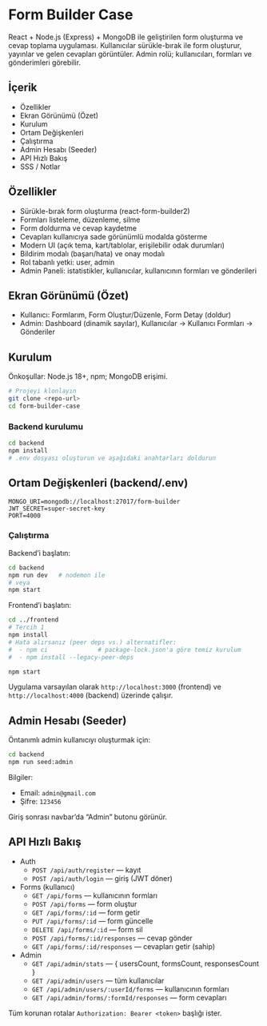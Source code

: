 # Form Builder Case

React + Node.js (Express) + MongoDB ile geliştirilen form oluşturma ve cevap toplama uygulaması. Kullanıcılar sürükle-bırak ile form oluşturur, yayınlar ve gelen cevapları görüntüler. Admin rolü; kullanıcıları, formları ve gönderimleri görebilir.

## İçerik
- Özellikler
- Ekran Görünümü (Özet)
- Kurulum
- Ortam Değişkenleri
- Çalıştırma
- Admin Hesabı (Seeder)
- API Hızlı Bakış
- SSS / Notlar

## Özellikler
- Sürükle-bırak form oluşturma (react-form-builder2)
- Formları listeleme, düzenleme, silme
- Form doldurma ve cevap kaydetme
- Cevapları kullanıcıya sade görünümlü modalda gösterme
- Modern UI (açık tema, kart/tablolar, erişilebilir odak durumları)
- Bildirim modalı (başarı/hata) ve onay modalı
- Rol tabanlı yetki: user, admin
- Admin Paneli: istatistikler, kullanıcılar, kullanıcının formları ve gönderileri

## Ekran Görünümü (Özet)
- Kullanıcı: Formlarım, Form Oluştur/Düzenle, Form Detay (doldur)
- Admin: Dashboard (dinamik sayılar), Kullanıcılar → Kullanıcı Formları → Gönderiler

## Kurulum
Önkoşullar: Node.js 18+, npm; MongoDB erişimi.

```bash
# Projeyi klonlayın
git clone <repo-url>
cd form-builder-case
```

### Backend kurulumu
```bash
cd backend
npm install
# .env dosyası oluşturun ve aşağıdaki anahtarları doldurun
```

## Ortam Değişkenleri (backend/.env)
```env
MONGO_URI=mongodb://localhost:27017/form-builder
JWT_SECRET=super-secret-key
PORT=4000
```

### Çalıştırma
Backend’i başlatın:
```bash
cd backend
npm run dev   # nodemon ile
# veya
npm start
```

Frontend’i başlatın:
```bash
cd ../frontend
# Tercih 1
npm install
# Hata alırsanız (peer deps vs.) alternatifler:
#  - npm ci              # package-lock.json'a göre temiz kurulum
#  - npm install --legacy-peer-deps

npm start
```
Uygulama varsayılan olarak `http://localhost:3000` (frontend) ve `http://localhost:4000` (backend) üzerinde çalışır.

## Admin Hesabı (Seeder)
Öntanımlı admin kullanıcıyı oluşturmak için:
```bash
cd backend
npm run seed:admin
```
Bilgiler:
- Email: `admin@gmail.com`
- Şifre: `123456`

Giriş sonrası navbar’da “Admin” butonu görünür.

## API Hızlı Bakış
- Auth
  - `POST /api/auth/register` — kayıt
  - `POST /api/auth/login` — giriş (JWT döner)
- Forms (kullanıcı)
  - `GET /api/forms` — kullanıcının formları
  - `POST /api/forms` — form oluştur
  - `GET /api/forms/:id` — form getir
  - `PUT /api/forms/:id` — form güncelle
  - `DELETE /api/forms/:id` — form sil
  - `POST /api/forms/:id/responses` — cevap gönder
  - `GET /api/forms/:id/responses` — cevapları getir (sahip)
- Admin
  - `GET /api/admin/stats` — { usersCount, formsCount, responsesCount }
  - `GET /api/admin/users` — tüm kullanıcılar
  - `GET /api/admin/users/:userId/forms` — kullanıcının formları
  - `GET /api/admin/forms/:formId/responses` — form cevapları

Tüm korunan rotalar `Authorization: Bearer <token>` başlığı ister.
